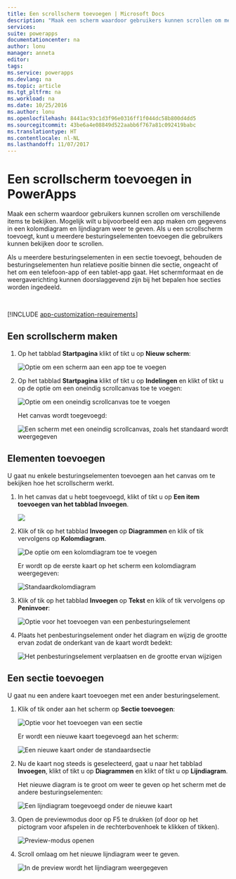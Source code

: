 ```yaml
---
title: Een scrollscherm toevoegen | Microsoft Docs
description: "Maak een scherm waardoor gebruikers kunnen scrollen om meer soorten inhoud te bekijken dan in één keer in het scherm kunnen worden weergegeven."
services: 
suite: powerapps
documentationcenter: na
author: lonu
manager: anneta
editor: 
tags: 
ms.service: powerapps
ms.devlang: na
ms.topic: article
ms.tgt_pltfrm: na
ms.workload: na
ms.date: 10/25/2016
ms.author: lonu
ms.openlocfilehash: 8441ac93c1d3f96e0316ff1f044dc58b800d4dd5
ms.sourcegitcommit: 43be6a4e08849d522aabb6f767a81c092419babc
ms.translationtype: HT
ms.contentlocale: nl-NL
ms.lasthandoff: 11/07/2017
---
```

# <a name="add-a-scrolling-screen-in-powerapps"></a>Een scrollscherm toevoegen in PowerApps
Maak een scherm waardoor gebruikers kunnen scrollen om verschillende items te bekijken. Mogelijk wilt u bijvoorbeeld een app maken om gegevens in een kolomdiagram en lijndiagram weer te geven. Als u een scrollscherm toevoegt, kunt u meerdere besturingselementen toevoegen die gebruikers kunnen bekijken door te scrollen.

Als u meerdere besturingselementen in een sectie toevoegt, behouden de besturingselementen hun relatieve positie binnen die sectie, ongeacht of het om een telefoon-app of een tablet-app gaat. Het schermformaat en de weergaverichting kunnen doorslaggevend zijn bij het bepalen hoe secties worden ingedeeld.  

&nbsp;

[!INCLUDE [app-customization-requirements](includes/app-customization-requirements.md)]

## <a name="create-a-scrolling-screen"></a>Een scrollscherm maken
1. Op het tabblad **Startpagina** klikt of tikt u op **Nieuw scherm**:
   
    ![Optie om een scherm aan een app toe te voegen][1]
2. Op het tabblad **Startpagina** klikt of tikt u op **Indelingen** en klikt of tikt u op de optie om een oneindig scrollcanvas toe te voegen:  
   
    ![Optie om een oneindig scrollcanvas toe te voegen][2]
   
    Het canvas wordt toegevoegd:  
   
    ![Een scherm met een oneindig scrollcanvas, zoals het standaard wordt weergegeven][3]

## <a name="add-elements"></a>Elementen toevoegen
U gaat nu enkele besturingselementen toevoegen aan het canvas om te bekijken hoe het scrollscherm werkt.

1. In het canvas dat u hebt toegevoegd, klikt of tikt u op **Een item toevoegen van het tabblad Invoegen**.
   
    ![][4]
2. Klik of tik op het tabblad **Invoegen** op **Diagrammen** en klik of tik vervolgens op **Kolomdiagram**.
   
    ![De optie om een kolomdiagram toe te voegen][5]
   
    Er wordt op de eerste kaart op het scherm een kolomdiagram weergegeven:  
   
    ![Standaardkolomdiagram][7]
3. Klik of tik op het tabblad **Invoegen** op **Tekst** en klik of tik vervolgens op **Peninvoer**:  
   
    ![Optie voor het toevoegen van een penbesturingselement][8]
4. Plaats het penbesturingselement onder het diagram en wijzig de grootte ervan zodat de onderkant van de kaart wordt bedekt:  
   
    ![Het penbesturingselement verplaatsen en de grootte ervan wijzigen][9]

## <a name="add-a-section"></a>Een sectie toevoegen
U gaat nu een andere kaart toevoegen met een ander besturingselement.

1. Klik of tik onder aan het scherm op **Sectie toevoegen**:  
   
    ![Optie voor het toevoegen van een sectie][10]
   
    Er wordt een nieuwe kaart toegevoegd aan het scherm:  
   
    ![Een nieuwe kaart onder de standaardsectie][11]
2. Nu de kaart nog steeds is geselecteerd, gaat u naar het tabblad **Invoegen**, klikt of tikt u op **Diagrammen** en klikt of tikt u op **Lijndiagram**.
   
    Het nieuwe diagram is te groot om weer te geven op het scherm met de andere besturingselementen:  
   
    ![Een lijndiagram toegevoegd onder de nieuwe kaart][12]
3. Open de previewmodus door op F5 te drukken (of door op het pictogram voor afspelen in de rechterbovenhoek te klikken of tikken).
   
    ![Preview-modus openen](./media/add-scrolling-screen/open-preview.png)
4. Scroll omlaag om het nieuwe lijndiagram weer te geven.  
   
    ![In de preview wordt het lijndiagram weergegeven][13]

[1]: ./media/add-scrolling-screen/add-screen.png
[2]: ./media/add-scrolling-screen/add-canvas.png
[3]: ./media/add-scrolling-screen/default-canvas.png
[4]: ./media/add-scrolling-screen/insert-visual.png
[5]: ./media/add-scrolling-screen/add-chart.png
[7]: ./media/add-scrolling-screen/default-chart.png
[8]: ./media/add-scrolling-screen/add-pen.png
[9]: ./media/add-scrolling-screen/move-resize-pen.png
[10]: ./media/add-scrolling-screen/add-section.png
[11]: ./media/add-scrolling-screen/new-card.png
[12]: ./media/add-scrolling-screen/add-line-chart.png
[13]: ./media/add-scrolling-screen/line-chart-preview.png
